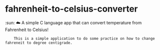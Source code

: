 # fahrenheit-to-celsius-converter
:sun: :cloud: A simple C language app that can convert temperature from Fahrenheit to Celsius!


        This is a simple application to do some practice on how to change fahreneit to degree centigrade. 
